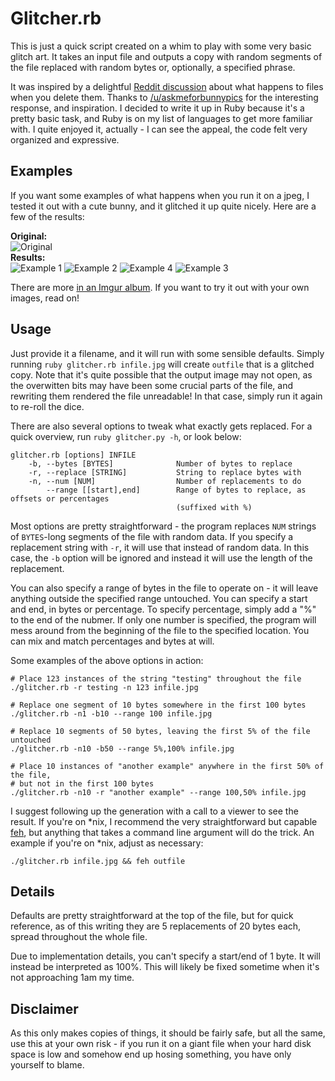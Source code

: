 Glitcher.rb
===========

This is just a quick script created on a whim to play with some very basic
glitch art.  It takes an input file and outputs a copy with random segments of
the file replaced with random bytes or, optionally, a specified phrase.

It was inspired by a delightful [Reddit discussion][reddit] about what happens
to files when you delete them.  Thanks to [/u/askmeforbunnypics][amfbp] for the
interesting response, and inspiration.  I decided to write it up in Ruby
because it's a pretty basic task, and Ruby is on my list of languages to get
more familiar with.  I quite enjoyed it, actually - I can see the appeal, the
code felt very organized and expressive.

Examples
----
If you want some examples of what happens when you run it on a jpeg, I tested
it out with a cute bunny, and it glitched it up quite nicely.  Here are a few
of the results:

**Original:**  
![Original](http://i.imgur.com/TXmNMW0.jpg)  
**Results:**  
![Example 1](http://i.imgur.com/oyKBNRz.jpg)
![Example 2](http://i.imgur.com/XL1s8z9.jpg)
![Example 4](http://i.imgur.com/gwKyyH9.jpg)
![Example 3](http://i.imgur.com/33ddxZf.jpg)

There are more [in an Imgur album][bunnyalbum].
If you want to try it out with your own images, read on!

Usage
-----

Just provide it a filename, and it will run with some sensible defaults.
Simply running `ruby glitcher.rb infile.jpg` will create `outfile` that is a
glitched copy.  Note that it's quite possible that the output image may not
open, as the overwitten bits may have been some crucial parts of the file, and
rewriting them rendered the file unreadable!  In that case, simply run it again
to re-roll the dice.

There are also several options to tweak what exactly gets replaced.  For a
quick overview, run `ruby glitcher.py -h`, or look below:

    glitcher.rb [options] INFILE
        -b, --bytes [BYTES]              Number of bytes to replace
        -r, --replace [STRING]           String to replace bytes with
        -n, --num [NUM]                  Number of replacements to do
            --range [[start],end]        Range of bytes to replace, as offsets or percentages
                                         (suffixed with %)

Most options are pretty straightforward - the program replaces `NUM` strings of
`BYTES`-long segments of the file with random data.  If you specify a
replacement string with `-r`, it will use that instead of random data.  In this
case, the `-b` option will be ignored and instead it will use the length of the
replacement.

You can also specify a range of bytes in the file to operate on - it will leave
anything outside the specified range untouched.  You can specify a start and
end, in bytes or percentage.  To specify percentage, simply add a "%" to the
end of the nubmer.  If only one number is specified, the program will mess
around from the beginning of the file to the specified location.  You can mix
and match percentages and bytes at will.

Some examples of the above options in action:

    # Place 123 instances of the string "testing" throughout the file
    ./glitcher.rb -r testing -n 123 infile.jpg

    # Replace one segment of 10 bytes somewhere in the first 100 bytes
    ./glitcher.rb -n1 -b10 --range 100 infile.jpg
    
    # Replace 10 segments of 50 bytes, leaving the first 5% of the file untouched
    ./glitcher.rb -n10 -b50 --range 5%,100% infile.jpg

    # Place 10 instances of "another example" anywhere in the first 50% of the file,
    # but not in the first 100 bytes
    ./glitcher.rb -n10 -r "another example" --range 100,50% infile.jpg

I suggest following up the generation with a call to a viewer to see the
result.  If you're on \*nix, I recommend the very straightforward but capable
[feh][feh], but anything that takes a command line argument will do the trick.
An example if you're on \*nix, adjust as necessary:

    ./glitcher.rb infile.jpg && feh outfile

Details
-------

Defaults are pretty straightforward at the top of the file, but for quick
reference, as of this writing they are 5 replacements of 20 bytes each, spread
throughout the whole file.

Due to implementation details, you can't specify a start/end of 1 byte.  It
will instead be interpreted as 100%.  This will likely be fixed sometime when
it's not approaching 1am my time.

Disclaimer
----------

As this only makes copies of things, it should be fairly safe, but all the
same, use this at your own risk - if you run it on a giant file when your hard
disk space is low and somehow end up hosing something, you have only yourself
to blame. 

[reddit]: http://www.reddit.com/r/NoStupidQuestions/comments/37gzsi/when_i_permanently_delete_a_file_on_my_computer/crmrwu0?context=3 "When I permanently delete a file on my computer, where does it go?"
[amfbp]: http://www.reddit.com/user/askmeforbunnypics "AskMeForBunnyPics on Reddit"
[feh]: http://feh.finalrewind.org/ "feh – a fast and light Imlib2-based image viewer"
[bunnyalbum]: http://imgur.com/a/nxLAk "Bunny Glitching on Imgur"
